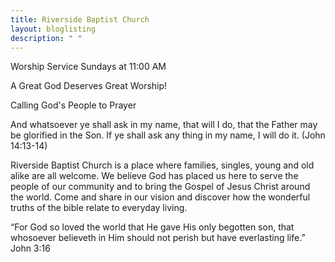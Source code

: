 ```yaml
---
title: Riverside Baptist Church
layout: bloglisting
description: " "
---
```

Worship Service Sundays at 11:00 AM

A Great God Deserves Great Worship!

Calling God's People to Prayer

And whatsoever ye shall ask in my name, that will I do, that the Father may be glorified in the Son. If ye shall ask any thing in my name, I will do it. (John 14:13-14)


Riverside Baptist Church is a place where families, singles, young and old alike are all welcome.  We believe God has placed us here to serve the people of our community and to bring the Gospel of Jesus Christ around the world. Come and share in our vision and discover how the wonderful truths of the bible relate to everyday living.


“For God so loved the world that He gave His only begotten son, that whosoever believeth in Him should not perish but have everlasting life.”          John 3:16
